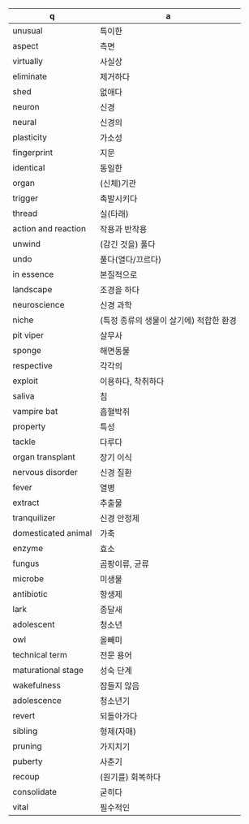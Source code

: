  q  | a
--- | ---
unusual		| 특이한
aspect		| 측면
virtually	| 사실상
eliminate	| 제거하다
shed		| 없애다
neuron		| 신경
neural		| 신경의
plasticity	| 가소성
fingerprint	| 지문
identical	| 동일한
organ		| (신체)기관
trigger		| 촉발시키다
thread		| 실(타래)
action and reaction	| 작용과 반작용
unwind		| (감긴 것을) 풀다
undo		| 풀다(열다/끄르다)
in essence	| 본질적으로
landscape	| 조경을 하다
neuroscience	| 신경 과학
niche		| (특정 종류의 생물이 살기에) 적합한 환경
pit viper	| 살무사
sponge		| 해면동물
respective	| 각각의
exploit		| 이용하다, 착취하다
saliva		| 침
vampire bat	| 흡혈박쥐
property	| 특성
tackle		| 다루다
organ transplant	| 장기 이식
nervous disorder	| 신경 질환
fever		| 열병
extract		| 추출물
tranquilizer	| 신경 안정제
domesticated animal	| 가축
enzyme		| 효소
fungus		| 곰팡이류, 균류
microbe		| 미생물
antibiotic	| 항생제
lark		| 종달새
adolescent	| 청소년
owl		| 올빼미
technical term 	| 전문 용어
maturational stage	| 성숙 단계
wakefulness		| 잠들지 않음
adolescence	| 청소년기
revert		| 되돌아가다
sibling		| 형제(자매)
pruning		| 가지치기
puberty		| 사춘기
recoup		| (원기를) 회복하다
consolidate	| 굳히다
vital		| 필수적인
